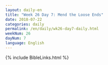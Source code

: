 ```yaml
---
layout: daily-en
title: "Week 26 Day 7: Mend the Loose Ends"
date: 2018-07-22 
categories: daily
permalink: /en/daily/wk26-day7-daily.html
weekNum: 26
dayNum: 7
language: English
---
```


{% include BibleLinks.html %} 
